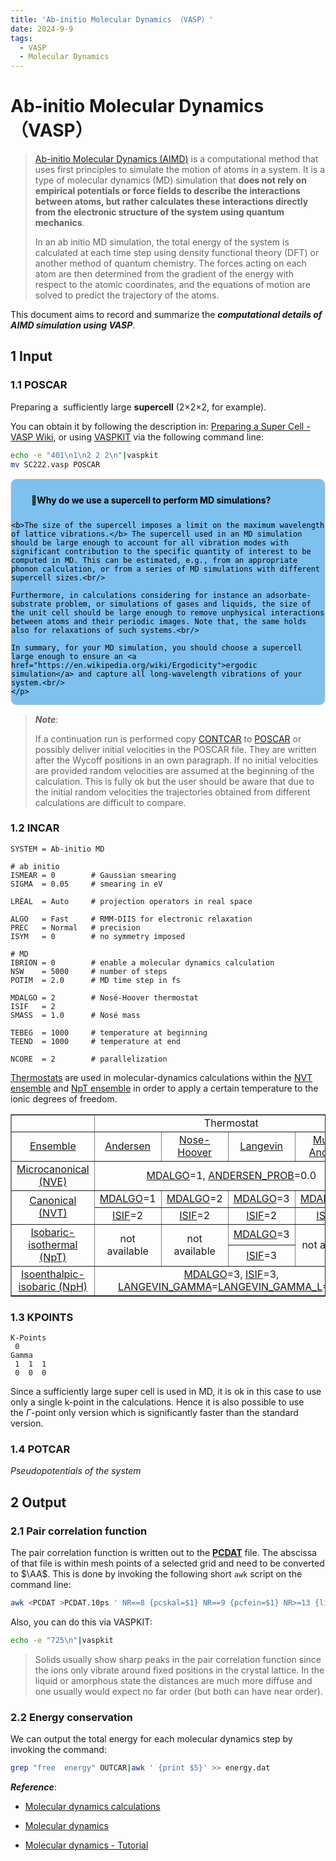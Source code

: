 ```yaml
---
title: 'Ab-initio Molecular Dynamics （VASP）'
date: 2024-9-9
tags:
  - VASP
  - Molecular Dynamics
---
```


# Ab-initio Molecular Dynamics （VASP）

> [Ab-initio Molecular Dynamics (AIMD)](https://en.wikipedia.org/wiki/Molecular_dynamics#Ab-initio_molecular_dynamics) is a computational method that uses first principles to simulate the motion of atoms in a system. It is a type of molecular dynamics (MD) simulation that **does not rely on empirical potentials or force fields to describe the interactions between atoms, but rather calculates these interactions directly from the electronic structure of the system using quantum mechanics**.
> 
> In an ab initio MD simulation, the total energy of the system is calculated at each time step using density functional theory (DFT) or another method of quantum chemistry.  The forces acting on each atom are then determined from the gradient of the energy with respect to the atomic coordinates, and the equations of motion are solved to predict the trajectory of the atoms.



This document aims to record and summarize the ***computational details of AIMD simulation using VASP***.



## 1 Input

### 1.1 POSCAR

Preparing a  sufficiently large **supercell** (2$\times$2$\times$2, for example).

You can obtain it by following the description in: [Preparing a Super Cell - VASP Wiki](https://www.vasp.at/wiki/index.php/Preparing_a_Super_Cell), or using [VASPKIT](https://vaspkit.com) via the following command line:

```bash
echo -e "401\n1\n2 2 2\n"|vaspkit
mv SC222.vasp POSCAR
```

<div style="color:black; background-color:#7EC0EE; border: 1px solid #FFE0C3; border-radius: 10px; margin-bottom:0rem">
    <p style="margin:1rem; padding-left: 1rem; line-height: 2.5;">
        <b>💭Why do we use a supercell to perform MD simulations?</b><br/>

    <b>The size of the supercell imposes a limit on the maximum wavelength of lattice vibrations.</b> The supercell used in an MD simulation should be large enough to account for all vibration modes with significant contribution to the specific quantity of interest to be computed in MD. This can be estimated, e.g., from an appropriate phonon calculation, or from a series of MD simulations with different supercell sizes.<br/>

    Furthermore, in calculations considering for instance an adsorbate-substrate problem, or simulations of gases and liquids, the size of the unit cell should be large enough to remove unphysical interactions between atoms and their periodic images. Note that, the same holds also for relaxations of such systems.<br/>

    In summary, for your MD simulation, you should choose a supercell large enough to ensure an <a href="https://en.wikipedia.org/wiki/Ergodicity">ergodic simulation</a> and capture all long-wavelength vibrations of your system.<br/>
    </p>
</div>

> ***Note***:
> 
> If a continuation run is performed copy [CONTCAR](https://www.vasp.at/wiki/index.php/CONTCAR "CONTCAR") to [POSCAR](https://www.vasp.at/wiki/index.php/POSCAR "POSCAR") or possibly deliver initial velocities in the POSCAR file. They are written after the Wycoff positions in an own paragraph. If no initial velocities are provided random velocities are assumed at the beginning of the calculation. This is fully ok but the user should be aware that due to the initial random velocities the trajectories obtained from different calculations are difficult to compare.



### 1.2 INCAR

```
SYSTEM = Ab-initio MD

# ab initio
ISMEAR = 0        # Gaussian smearing
SIGMA  = 0.05     # smearing in eV

LREAL  = Auto     # projection operators in real space

ALGO   = Fast     # RMM-DIIS for electronic relaxation
PREC   = Normal   # precision
ISYM   = 0        # no symmetry imposed

# MD
IBRION = 0        # enable a molecular dynamics calculation
NSW    = 5000     # number of steps
POTIM  = 2.0      # MD time step in fs

MDALGO = 2        # Nosé-Hoover thermostat
ISIF   = 2
SMASS  = 1.0      # Nosé mass

TEBEG  = 1000     # temperature at beginning
TEEND  = 1000     # temperature at end

NCORE  = 2        # parallelization
```

[Thermostats](https://www.vasp.at/wiki/index.php/Category:Thermostats) are used in molecular-dynamics calculations within the [NVT ensemble](https://www.vasp.at/wiki/index.php/NVT_ensemble "NVT ensemble") and [NpT ensemble](https://www.vasp.at/wiki/index.php/NpT_ensemble "NpT ensemble") in order to apply a certain temperature to the ionic degrees of freedom.

<table cellpadding="5" cellspacing="0" border="1">
<tbody><tr>
<td></td>
<td colspan="4" style="text-align: center;"><a class="mw-selflink selflink">Thermostat</a>
</td></tr>
<tr>
<td style="text-align: center;"><a href="/wiki/index.php/Category:Ensembles" title="Category:Ensembles">Ensemble</a></td>
<td style="text-align: center;"><a href="/wiki/index.php/Andersen_thermostat" title="Andersen thermostat">Andersen</a></td>
<td style="text-align: center;"><a href="/wiki/index.php/Nose-Hoover_thermostat" title="Nose-Hoover thermostat">Nose-Hoover</a></td>
<td style="text-align: center;"><a href="/wiki/index.php/Langevin_thermostat" title="Langevin thermostat">Langevin</a></td>
<td style="text-align: center;"><a href="/wiki/index.php/MDALGO#MDALGO=13:_Multiple_Anderson_thermostats" title="MDALGO">Multiple Andersen</a>
</td></tr>
<tr>
<td style="text-align: center;"><a href="/wiki/index.php/NVE_ensemble" title="NVE ensemble">Microcanonical (NVE)</a></td>
<td colspan="4" style="text-align: center;"><a href="/wiki/index.php/MDALGO" title="MDALGO">MDALGO</a>=1,  <a href="/wiki/index.php/ANDERSEN_PROB" title="ANDERSEN PROB">ANDERSEN_PROB</a>=0.0
</td></tr>
<tr>
<td rowspan="2" style="text-align: center;"><a href="/wiki/index.php/NVT_ensemble" title="NVT ensemble">Canonical (NVT)</a></td>
<td style="text-align: center;"><a href="/wiki/index.php/MDALGO" title="MDALGO">MDALGO</a>=1</td>
<td style="text-align: center;"><a href="/wiki/index.php/MDALGO" title="MDALGO">MDALGO</a>=2</td>
<td style="text-align: center;"><a href="/wiki/index.php/MDALGO" title="MDALGO">MDALGO</a>=3</td>
<td style="text-align: center;"><a href="/wiki/index.php/MDALGO" title="MDALGO">MDALGO</a>=13
</td></tr>
<tr>
<td style="text-align: center;"><a href="/wiki/index.php/ISIF" title="ISIF">ISIF</a>=2</td>
<td style="text-align: center;"><a href="/wiki/index.php/ISIF" title="ISIF">ISIF</a>=2</td>
<td style="text-align: center;"><a href="/wiki/index.php/ISIF" title="ISIF">ISIF</a>=2</td>
<td style="text-align: center;"><a href="/wiki/index.php/ISIF" title="ISIF">ISIF</a>=2
</td></tr>
<tr>
<td rowspan="2" style="text-align: center;"><a href="/wiki/index.php/NpT_ensemble" title="NpT ensemble">Isobaric-isothermal (NpT)</a></td>
<td rowspan="2" style="text-align: center;">not available</td>
<td rowspan="2" style="text-align: center;">not available</td>
<td style="text-align: center;"><a href="/wiki/index.php/MDALGO" title="MDALGO">MDALGO</a>=3</td>
<td rowspan="2" style="text-align: center;">not available
</td></tr>
<tr>
<td style="text-align: center;"><a href="/wiki/index.php/ISIF" title="ISIF">ISIF</a>=3
</td></tr>
<tr>
<td style="text-align: center;"><a href="/wiki/index.php/NpH_ensemble" title="NpH ensemble">Isoenthalpic-isobaric (NpH)</a></td>
<td colspan="4" style="text-align: center;"><a href="/wiki/index.php/MDALGO" title="MDALGO">MDALGO</a>=3, <a href="/wiki/index.php/ISIF" title="ISIF">ISIF</a>=3, <a href="/wiki/index.php/LANGEVIN_GAMMA" title="LANGEVIN GAMMA">LANGEVIN_GAMMA</a>=<a href="/wiki/index.php/LANGEVIN_GAMMA_L" title="LANGEVIN GAMMA L">LANGEVIN_GAMMA_L</a>=0.0
</td></tr></tbody></table>

### 1.3 KPOINTS

```
K-Points
 0
Gamma
 1  1  1
 0  0  0
```

Since a sufficiently large super cell is used in MD, it is ok in this case to use only a single k-point in the calculations. Hence it is also possible to use the $\Gamma$-point only version which is significantly faster than the standard version.

### 1.4 POTCAR

*Pseudopotentials of the system*



## 2 Output

### 2.1 Pair correlation function

The pair correlation function is written out to the **[PCDAT](https://www.vasp.at/wiki/index.php/PCDAT "PCDAT")** file. The abscissa of that file is within mesh points of a selected grid and need to be converted to $\AA$. This is done by invoking the following short `awk` script on the command line:

```bash
awk <PCDAT >PCDAT.10ps ' NR==8 {pcskal=$1} NR==9 {pcfein=$1} NR>=13 {line=line+1; print (line-0.5)*pcfein/pcskal,$1} '
```

Also, you can do this via VASPKIT:

```bash
echo -e "725\n"|vaspkit
```

> Solids usually show sharp peaks in the pair correlation function since the ions only vibrate around fixed positions in the crystal lattice. In the liquid or amorphous state the distances are much more diffuse and one usually would expect no far order (but both can have near order).

### 2.2 Energy conservation

We can output the total energy for each molecular dynamics step by invoking the command:

```bash
grep "free  energy" OUTCAR|awk ' {print $5}' >> energy.dat
```







***Reference***:

- [Molecular dynamics calculations](https://www.vasp.at/wiki/index.php/Molecular_dynamics_calculations)

- [Molecular dynamics](https://www.vasp.at/tutorials/latest/md/)

- [Molecular dynamics - Tutorial](https://www.vasp.at/wiki/index.php/Molecular_dynamics_-_Tutorial)
